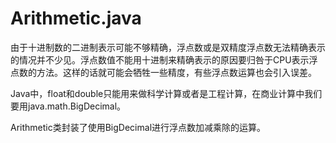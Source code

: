 # Arithmetic.java

由于十进制数的二进制表示可能不够精确，浮点数或是双精度浮点数无法精确表示的情况并不少见。浮点数值不能用十进制来精确表示的原因要归咎于CPU表示浮点数的方法。这样的话就可能会牺牲一些精度，有些浮点数运算也会引入误差。

Java中，float和double只能用来做科学计算或者是工程计算，在商业计算中我们要用java.math.BigDecimal。

Arithmetic类封装了使用BigDecimal进行浮点数加减乘除的运算。
